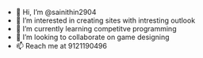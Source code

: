 - 👋 Hi, I’m @sainithin2904
- 👀 I’m interested in creating sites with intresting outlook
- 🌱 I’m currently learning competitve programming
- 💞️ I’m looking to collaborate on game designing 
- 📫 Reach me at 9121190496


<!---
sainithin2904/sainithin2904 is a ✨ special ✨ repository because its `README.md` (this file) appears on your GitHub profile.
You can click the Preview link to take a look at your changes.
--->

